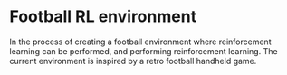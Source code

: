 # Football RL environment
In the process of creating a football environment where reinforcement learning can be performed, and performing reinforcement learning. The current environment is inspired by a retro football handheld game.